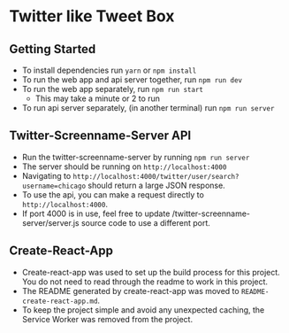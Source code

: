 # Twitter like Tweet Box

## Getting Started

-   To install dependencies run `yarn` or `npm install`
-   To run the web app and api server together, run `npm run dev`
-   To run the web app separately, run `npm run start`
    -   This may take a minute or 2 to run
-   To run api server separately, (in another terminal) run `npm run server`

## Twitter-Screenname-Server API

-   Run the twitter-screenname-server by running `npm run server`
-   The server should be running on `http://localhost:4000`
-   Navigating to `http://localhost:4000/twitter/user/search?username=chicago` should return a large JSON response.
-   To use the api, you can make a request directly to `http://localhost:4000`.
-   If port 4000 is in use, feel free to update /twitter-screenname-server/server.js source code to use a different port.

## Create-React-App

-   Create-react-app was used to set up the build process for this project. You do not need to read through the readme to work in this project.
-   The README generated by create-react-app was moved to `README-create-react-app.md`.
-   To keep the project simple and avoid any unexpected caching, the Service Worker was removed from the project.
